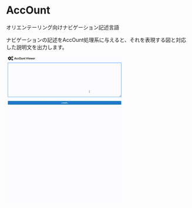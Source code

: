 # AccOunt

オリエンテーリング向けナビゲーション記述言語

ナビゲーションの記述をAccOunt処理系に与えると、それを表現する図と対応した説明文を出力します。


![表示画面](./docs/demo.gif)